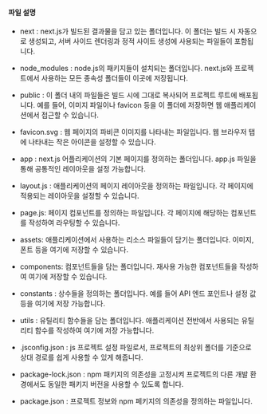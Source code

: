 #### 파일 설명

- next : next.js가 빌드된 결과물을 담고 있는 폴더입니다. 이 폴더는 빌드 시 자동으로 생성되고, 서버 사이드 렌더링과 정적 사이트 생성에 사용되는 파일들이 포함됩니다.

- node_modules : node.js의 패키지들이 설치되는 폴더입니다. next.js와 프로젝트에서 사용하는 모든 종속성 폴더들이 이곳에 저장됩니다.

- public : 이 폴더 내의 파일들은 빌드 시에 그대로 복사되어 프로젝트 루트에 배포됩니다. 예를 들어, 이미지 파일이나 favicon 등을 이 폴더에 저장하면 웹 애플리케이션에서 접근할 수 있습니다.

- favicon.svg : 웹 페이지의 파비콘 이미지를 나타내는 파일입니다. 웹 브라우저 탭에 나타내는 작은 아이콘을 설정할 수 있습니다.

- app : next.js 어플리케이션의 기본 페이지를 정의하는 폴더입니다. app.js 파일을 통해 공통적인 레이아웃을 설정 가능합니다.

- layout.js : 애플리케이션의 페이지 레이아웃을 정의하는 파일입니다. 각 페이지에 적용되는 레이아웃을 설정할 수 있습니다.

- page.js: 페이지 컴포넌트를 정의하는 파일입니다. 각 페이지에 해당하는 컴포넌트를 작성하여 라우팅할 수 있습니다.

- assets: 애플리케이션에서 사용하는 리소스 파일들이 담기는 폴더입니다. 이미지, 폰트 등을 여기에 저장할 수 있습니다.
- components: 컴포넌트들을 담는 폴더입니다. 재사용 가능한 컴포넌트들을 작성하여 여기에 저장할 수 있습니다.

- constants : 상수들을 정의하는 폴더입니다. 예를 들어 API 엔드 포인트나 설정 값 등을 여기에 저장 가능합니다.

- utils : 유틸리티 함수들을 담는 폴더입니다. 애플리케이션 전반에서 사용되는 유틸리티 함수를 작성하여 여기에 저장 가능합니다.

- .jsconfig.json : js 프로젝트 설정 파일로서, 프로젝트의 최상위 폴더를 기준으로 상대 경로를 쉽게 사용할 수 있게 해줍니다.

- package-lock.json : npm 패키지의 의존성을 고정시켜 프로젝트의 다른 개발 환경에서도 동일한 패키지 버전을 사용할 수 있도록 합니다.

- package.json : 프로젝트 정보와 npm 페키지의 의존성을 정의하는 파일입니다.
